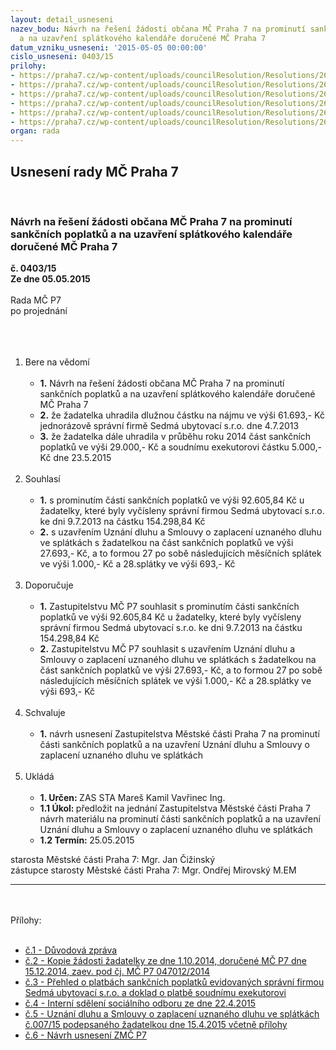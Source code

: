 ```yaml
---
layout: detail_usneseni
nazev_bodu: Návrh na řešení žádosti občana MČ Praha 7 na prominutí sankčních poplatků
  a na uzavření splátkového kalendáře doručené MČ Praha 7
datum_vzniku_usneseni: '2015-05-05 00:00:00'
cislo_usneseni: 0403/15
prilohy:
- https://praha7.cz/wp-content/uploads/councilResolution/Resolutions/26446/26-15-p1_dz_rm%c4%8d.doc
- https://praha7.cz/wp-content/uploads/councilResolution/Resolutions/26446/26-15-p2_%c5%be%c3%a1dost.pdf
- https://praha7.cz/wp-content/uploads/councilResolution/Resolutions/26446/26-15-p3_platby.pdf
- https://praha7.cz/wp-content/uploads/councilResolution/Resolutions/26446/26-15-p4_is__osz.pdf
- https://praha7.cz/wp-content/uploads/councilResolution/Resolutions/26446/403_15_pril5.pdf
- https://praha7.cz/wp-content/uploads/councilResolution/Resolutions/26446/26-15-zm%c4%8d_250515_mat%c4%9bjkov%c3%a1.doc
organ: rada
---
```

<div id="ucUsn_pList" class="usn">
	<span><h2>Usnesení rady MČ Praha 7 </h2>
<br></span><div class="standBody">
<span><h3>Návrh na řešení žádosti občana MČ Praha 7 na prominutí sankčních poplatků a na uzavření splátkového kalendáře doručené MČ Praha 7</h3></span><div class="center">
		<strong>č. 0403/15</strong><br>
	</div>
<div class="center">
		<strong>Ze dne 05.05.2015</strong><br><br>
	</div>Rada MČ P7<br>po projednání<br><br><br><ol>
<br><li>Bere na vědomí<br><ul>
<br><li>
<strong>1.</strong> Návrh na řešení žádosti občana MČ Praha 7 na prominutí sankčních poplatků a na uzavření splátkového kalendáře doručené MČ Praha 7<br>
</li>
<li>
<strong>2.</strong> že žadatelka uhradila dlužnou částku na nájmu ve výši 61.693,- Kč jednorázově správní firmě Sedmá ubytovací s.r.o. dne 4.7.2013 <br>
</li>
<li>
<strong>3.</strong> že žadatelka dále uhradila v průběhu roku 2014 část sankčních poplatků ve výši 29.000,- Kč a soudnímu exekutorovi částku 5.000,-Kč dne 23.5.2015</li>
</ul>
<br>
</li>
<li>Souhlasí<br><ul>
<br><li>
<strong>1.</strong> s prominutím části sankčních poplatků ve výši 92.605,84 Kč u žadatelky, které byly vyčísleny správní firmou Sedmá ubytovací s.r.o. ke dni 9.7.2013 na částku 154.298,84 Kč<br>
</li>
<li>
<strong>2.</strong> s uzavřením Uznání dluhu a Smlouvy o zaplacení uznaného dluhu ve splátkách s žadatelkou na část sankčních poplatků ve výši 27.693,- Kč, a to formou 27 po sobě následujících měsíčních splátek ve výši 1.000,- Kč a 28.splátky ve výši 693,- Kč </li>
</ul>
<br>
</li>
<li>Doporučuje<br><ul>
<br><li>
<strong>1.</strong> Zastupitelstvu MČ P7 souhlasit s prominutím části sankčních poplatků ve výši 92.605,84 Kč u žadatelky, které byly vyčísleny správní firmou Sedmá ubytovací s.r.o. ke dni 9.7.2013 na částku 154.298,84 Kč <br>
</li>
<li>
<strong>2.</strong> Zastupitelstvu MČ P7 souhlasit s uzavřením Uznání dluhu a Smlouvy o zaplacení uznaného dluhu ve splátkách s žadatelkou na část sankčních poplatků ve výši 27.693,- Kč, a to formou 27 po sobě následujících měsíčních splátek ve výši 1.000,- Kč a 28.splátky ve výši 693,- Kč </li>
</ul>
<br>
</li>
<li>Schvaluje<br><ul>
<br><li>
<strong>1.</strong> návrh usnesení Zastupitelstva Městské části Praha 7 na prominutí části sankčních poplatků a na uzavření Uznání dluhu a Smlouvy o zaplacení uznaného dluhu ve splátkách</li>
</ul>
<br>
</li>
<li>Ukládá<br><ul>
<br><li>
<strong>1. Určen: </strong>ZAS STA Mareš Kamil Vavřinec Ing.<br>
</li>
<li>
<strong>1.1 Úkol: </strong>předložit na jednání Zastupitelstva Městské části Praha 7 návrh materiálu na prominutí části sankčních poplatků a na uzavření Uznání dluhu a Smlouvy o zaplacení uznaného dluhu ve splátkách <br>
</li>
<li>
<strong>1.2 Termín: </strong>25.05.2015</li>
</ul>
</li>
</ol>starosta Městské části Praha 7: Mgr. Jan Čižinský<br>zástupce starosty Městské části Praha 7: Mgr. Ondřej Mirovský M.EM <br><hr>
<br><br>Přílohy: <br><ul>
<br><li>
<a href="/zdroj.aspx?typ=4&amp;id=62689&amp;sh=822103829" target="_blank" title="Odkaz na soubor - 31 kB - nové okno">č.1 - Důvodová zpráva </a><br>
</li>
<li>
<a href="/zdroj.aspx?typ=4&amp;id=62690&amp;sh=-2030787179" target="_blank" title="Odkaz na soubor - 33 kB - nové okno">č.2 - Kopie žádosti žadatelky ze dne 1.10.2014, doručené MČ P7 dne 15.12.2014, zaev. pod čj. MČ P7 047012/2014 </a><br>
</li>
<li>
<a href="/zdroj.aspx?typ=4&amp;id=62691&amp;sh=-2030884427" target="_blank" title="Odkaz na soubor - 89 kB - nové okno">č.3 - Přehled o platbách sankčních poplatků evidovaných správní firmou Sedmá ubytovací s.r.o. a doklad o platbě soudnímu exekutorovi</a> <br>
</li>
<li>
<a href="/zdroj.aspx?typ=4&amp;id=62692&amp;sh=-2030850603" target="_blank" title="Odkaz na soubor - 47,7 kB - nové okno">č.4 - Interní sdělení sociálního odboru ze dne 22.4.2015</a> <br>
</li>
<li>
<a href="/zdroj.aspx?typ=4&amp;Id=62794&amp;sh=-2046444427" target="_blank" title="Odkaz na soubor - 506 kB - nové okno">č.5 - Uznání dluhu a Smlouvy o zaplacení uznaného dluhu ve splátkách č.007/15 podepsaného žadatelkou dne 15.4.2015 včetně přílohy</a> <br>
</li>
<li>
<a href="/zdroj.aspx?typ=4&amp;id=62694&amp;sh=-2030652395" target="_blank" title="Odkaz na soubor - 82,5 kB - nové okno">č.6 - Návrh usnesení ZMČ P7</a> </li>
</ul>
</div>
</div>